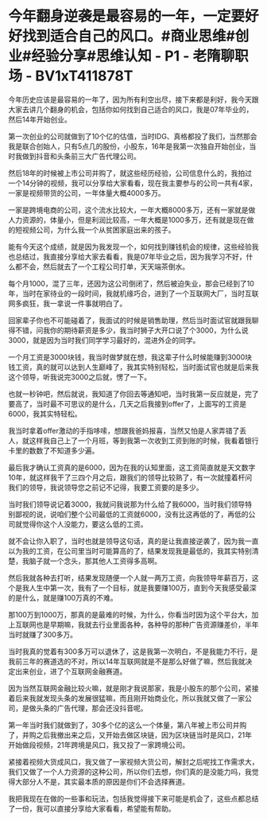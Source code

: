 # 今年翻身逆袭是最容易的一年，一定要好好找到适合自己的风口。#商业思维#创业#经验分享#思维认知 - P1 - 老隋聊职场 - BV1xT411878T

今年历史应该是最容易的一年了，因为所有利空出尽，接下来都是利好，我今天跟大家去讲几个翻身的机会，包括你如何找到自己适合的风口，我是07年毕业的，然后14年开始创业。

第一次创业的公司就做到了10个亿的估值，当时IDG、真格都投了我们，当然那会我是联合创始人，只有5点几的股份，小股东，16年是我第一次独自开始创业，当时我做到抖音和头条前三大广告代理公司。

然后18年的时候被上市公司并购了，就这些经历经验，公司信息什么的，我拍过一个14分钟的视频，我可以分享给大家看看，现在我主要参与的公司一共有4家，一家是视频带货的公司，一年体量大概4000多万。

一家是跨境电商的公司，这个流水比较大，一年大概8000多万，还有一家就是做人力资源的，体量小，但是利润比较高，一年大概是1000多万，还有就是现在做的短视频公司，为什么我一个从贫困家庭出来的孩子。

能有今天这个成绩，就是因为我发现一个，如何找到赚钱机会的规律，这些经验我也总结过，我直接分享给大家去看看，我是07年毕业之后，因为我学习不好，什么都不会，然后就去了一个工程公司打单，天天端茶倒水。

每个月1000，混了三年，还因为这公司倒闭了，然后被迫失业，那会已经到了10年，当时在家待业的一段时间，我就机缘巧合，进到了一个互联网大厂，当时互联网多疯狂，我一拿说一件事就明白了。

回家辈子你也不可能碰着了，我面试的时候是销售助理，然后当时面试官就跟我聊得不错，问我你的期待薪资是多少，我当时狮子大开口说了个3000，为什么说3000，就是因为当时我们同学学习最好的，混进外企的同学。

一个月工资是3000块钱，我当时做梦就在想，我这辈子什么时候能赚到3000块钱工资，真的就可以达到人生巅峰了，我其实特别轻松，当时面试官也就是后来我这个领导，听我说完3000之后就，愣了一下。

也就一秒钟吧，然后就说，我知道了你回去等通知吧，当时我第一反应就是，完了要高了，当时最不可思议的是什么，几天之后我接到offer了，上面写的工资是6000，我其实特轻松。

我当时拿着offer激动的手指哆嗦，想跟我爸妈报喜，当然又怕是人家弄错了丢人，就这样我自己上了一个月班，等到我第一次收到工资到账的时候，我看着银行卡里的数数了不知道多少遍。

最后我才确认工资真的是6000，因为在我的认知里面，这工资简直就是天文数字10年，就这样我干了三四个月之后，跟我们的领导比较熟了，有一次就撞着杆问我们的领导，我说领导您之前记不记得，我要工资要的是多少。

当时我们领导说记着3000，我就问我说那为什么给了我6000，当时我们领导特别鄙视的说，说咱们整个公司最低的工资就6000，没有比这再低的了，再低的公司就觉得你这个人没能力，要这么低的工资。

就不会让你入职了，当时也就是领导这句话，真的是让我直接逆袭了，因为我一直以为我的工资，在公司里当时可能算高的了，结果发现我是最低的，我其实特别清楚，我脑子就一个念头，那其他人工资得多高啊。

然后我就各种去打听，结果发现随便一个人就一两万工资，向我领导年薪百万，这个是我人生中第一次，我有了一个目标，就是我要赚100万，直到今天我感受最深的是什么，就是赚100万真的不难。

那100万到1000万，那真的是最难的时候，为什么，你看当时因为这个平台大，加上互联网也是早期嘛，我就去行业里面各种，各种导的那种广告资源赚差价，半年当时就赚了300多万。

当时我真的觉着有300多万可以退休了，这是我第一次明白，不是我能力不行，是我前三年的赛道选的不对，所以14年互联网就是不是那么好做了嘛，然后我就决定出来创业，进了个互联网金融赛道。

因为当然互联网金融比较火嘛，就是刚才我说那家，我是小股东的那个公司，紧接着后来我就发现头条的发展很猛嘛，而且刚开始商业化，所以我就又做了一家公司，是做头条的广告代理，那会还没抖音呢。

第一年当时我们就做到了，30多个亿的这么一个体量，第八年被上市公司并购了，并购之后我撤出来之后，又开始去做区块链，因为区块链当时是风口，21年开始做段视频，21年跨境是风口，我又投了一家跨境公司。

紧接着视频大货成风口，我又做了一家视频大货公司，解封之后呢找工作需求大，我们又做了一个人力资源的这种公司，所以你们去想，你们真的是没能力吗，我觉得大部分人不是，其实最本质的原因是你们不会选择赛道。

我把我现在在做的一些事和玩法，包括我觉得接下来可能是机会了，这些点都总结了一份，我可以直接分享给大家看看，希望能有帮助。

